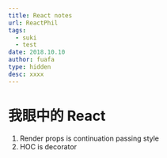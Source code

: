```yaml
---
title: React notes
url: ReactPhil
tags:
  - suki
  - test
date: 2018.10.10
author: fuafa
type: hidden
desc: xxxx
---
```

# 我眼中的 React

1. Render props is continuation passing style
2. HOC is decorator